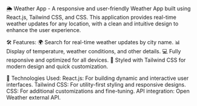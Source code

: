 🌦️ Weather App - 
A responsive and user-friendly Weather App built using React.js, Tailwind CSS, and CSS.
This application provides real-time weather updates for any location, with a clean and intuitive design to enhance the user experience.

🛠️ Features:
🌍 Search for real-time weather updates by city name.
📊 Display of temperature, weather conditions, and other details.
💻 Fully responsive and optimized for all devices.
🎨 Styled with Tailwind CSS for modern design and quick customization.

🚀 Technologies Used:
React.js: For building dynamic and interactive user interfaces.
Tailwind CSS: For utility-first styling and responsive designs.
CSS: For additional customizations and fine-tuning.
API integration: Open Weather external API.
